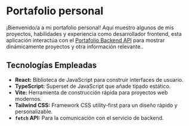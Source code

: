 # Portafolio personal
¡Bienvenido/a a mi portafolio personal! Aquí muestro algunos de mis proyectos, habilidades y experiencia como desarrollador frontend, esta aplicación interactúa con el [Portafolio Backend API]([https://github.com/Jennorg/portafolio_backend]) para mostrar dinámicamente proyectos y otra información relevante..

## Tecnologías Empleadas

* **React:** Biblioteca de JavaScript para construir interfaces de usuario.
* **TypeScript:** Superset de JavaScript que añade tipado estático.
* **Vite:** Herramienta de construcción rápida para proyectos web modernos.
* **Tailwind CSS:** Framework CSS utility-first para un diseño rápido y personalizable.
* **`fetch` API:** Para la comunicación con el servicio de backend.

